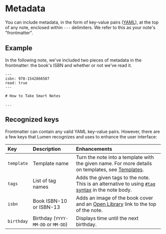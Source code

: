 # Metadata

You can include metadata, in the form of key-value pairs ([YAML](https://yaml.org/)), at the top of any note, enclosed within `---` delimiters. We refer to this as your note's "frontmatter".

## Example

In the following note, we've included two pieces of metadata in the frontmatter: the book's ISBN and whether or not we've read it.

```
---
isbn: 978-1542866507
read: true
---

# How to Take Smart Notes

...
```

## Recognized keys

Frontmatter can contain any valid YAML key-value pairs. However, there are a few keys that Lumen recognizes and uses to enhance the user interface:

| Key        | Description                        | Enhancements                                                                                                                            |
| :--------- | :--------------------------------- | :-------------------------------------------------------------------------------------------------------------------------------------- |
| `template` | Template name                      | Turn the note into a template with the given name. For more details on templates, see [Templates](/docs/templates.md).                  |
| `tags`     | List of tag names                  | Adds the given tags to the note. This is an alternative to using [`#tag` syntax](/docs/markdown-syntax.md#note-links) in the note body. |
| `isbn`     | Book ISBN-10 or ISBN-13            | Adds an image of the book cover and an [Open Library](https://openlibrary.org/) link to the top of the note.                            |
| `birthday` | Birthday (`YYYY-MM-DD` or `MM-DD`) | Displays time until the next birthday.                                                                                                  |
